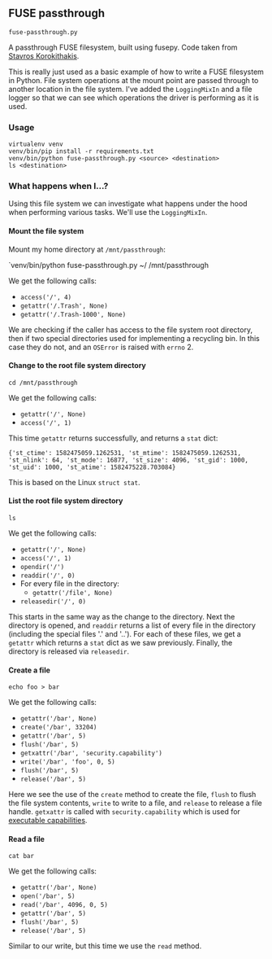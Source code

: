 ## FUSE passthrough

`fuse-passthrough.py`

A passthrough FUSE filesystem, built using fusepy. Code taken from [Stavros
Korokithakis](https://github.com/skorokithakis/python-fuse-sample).

This is really just used as a basic example of how to write a FUSE filesystem
in Python. File system operations at the mount point are passed through to
another location in the file system. I've added the `LoggingMixIn` and a file
logger so that we can see which operations the driver is performing as it is
used.

### Usage

```
virtualenv venv
venv/bin/pip install -r requirements.txt
venv/bin/python fuse-passthrough.py <source> <destination>
ls <destination>
```

### What happens when I...?

Using this file system we can investigate what happens under the hood when
performing various tasks. We'll use the `LoggingMixIn`.

#### Mount the file system

Mount my home directory at `/mnt/passthrough`:

`venv/bin/python fuse-passthrough.py ~/ /mnt/passthrough

We get the following calls:

* `access('/', 4)`
* `getattr('/.Trash', None)`
* `getattr('/.Trash-1000', None)`

We are checking if the caller has access to the file system root directory,
then if two special directories used for implementing a recycling bin. In this
case they do not, and an `OSError` is raised with `errno` 2.

#### Change to the root file system directory

`cd /mnt/passthrough`

We get the following calls:

* `getattr('/', None)`
* `access('/', 1)`

This time `getattr` returns successfully, and returns a `stat` dict:

`{'st_ctime': 1582475059.1262531, 'st_mtime': 1582475059.1262531, 'st_nlink': 64, 'st_mode': 16877, 'st_size': 4096, 'st_gid': 1000, 'st_uid': 1000, 'st_atime': 1582475228.703084}`

This is based on the Linux `struct stat`.

#### List the root file system directory

`ls`

We get the following calls:

* `getattr('/', None)`
* `access('/', 1)`
* `opendir('/')`
* `readdir('/', 0)`
* For every file in the directory:
  * `getattr('/file', None)`
* `releasedir('/', 0)`

This starts in the same way as the change to the directory. Next the directory
is opened, and `readdir` returns a list of every file in the directory
(including the special files '.' and '..'). For each of these files, we get a
`getattr` which returns a `stat` dict as we saw previously. Finally, the
directory is released via `releasedir`.

#### Create a file

`echo foo > bar`

We get the following calls:

* `getattr('/bar', None)`
* `create('/bar', 33204)`
* `getattr('/bar', 5)`
* `flush('/bar', 5)`
* `getxattr('/bar', 'security.capability')`
* `write('/bar', 'foo', 0, 5)`
* `flush('/bar', 5)`
* `release('/bar', 5)`

Here we see the use of the `create` method to create the file, `flush` to flush
the file system contents, `write` to write to a file, and `release` to release
a file handle. `getxattr` is called with `security.capability` which is used
for [executable
capabilities](http://man7.org/linux/man-pages/man7/capabilities.7.html).

#### Read a file

`cat bar`

We get the following calls:

* `getattr('/bar', None)`
* `open('/bar', 5)`
* `read('/bar', 4096, 0, 5)`
* `getattr('/bar', 5)`
* `flush('/bar', 5)`
* `release('/bar', 5)`

Similar to our write, but this time we use the `read` method.
